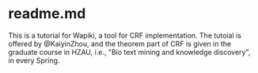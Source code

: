 # readme.md

This is a tutorial for Wapiki, a tool for CRF implementation. 
The tutoial is offered by @KaiyinZhou, and the theorem part of CRF is given in the graduate course in HZAU, i.e., "Bio text mining and knowledge discovery", in every Spring.
